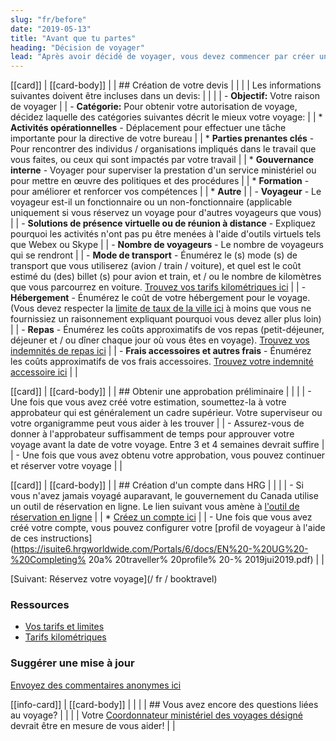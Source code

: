```yaml
---
slug: "fr/before"
date: "2019-05-13"
title: "Avant que tu partes"
heading: "Décision de voyager"
lead: "Après avoir décidé de voyager, vous devez commencer par créer un devis. L'estimation devrait donner une approximation globale du coût total du voyage, afin qu'il puisse être approuvé."
---
```


<main class="content-left col-xs-12 col-sm-12 col-md-8">

[[card]]
| [[card-body]]
| | ## Création de votre devis
| |
| | Les informations suivantes doivent être incluses dans un devis:
| |
| | - **Objectif:** Votre raison de voyager
| | - **Catégorie:** Pour obtenir votre autorisation de voyage, décidez laquelle des catégories suivantes décrit le mieux votre voyage:
| |   * **Activités opérationnelles** - Déplacement pour effectuer une tâche importante pour la directive de votre bureau
| |   * **Parties prenantes clés** - Pour rencontrer des individus / organisations impliqués dans le travail que vous faites, ou ceux qui sont impactés par votre travail
| |   * **Gouvernance interne** - Voyager pour superviser la prestation d'un service ministériel ou pour mettre en œuvre des politiques et des procédures
| |   * **Formation** - pour améliorer et renforcer vos compétences
| |   * **Autre**
| | - **Voyageur** - Le voyageur est-il un fonctionnaire ou un non-fonctionnaire (applicable uniquement si vous réservez un voyage pour d'autres voyageurs que vous)
| | - **Solutions de présence virtuelle ou de réunion à distance** - Expliquez pourquoi les activités n'ont pas pu être menées à l'aide d'outils virtuels tels que Webex ou Skype
| | - **Nombre de voyageurs** - Le nombre de voyageurs qui se rendront
| | - **Mode de transport** - Énumérez le (s) mode (s) de transport que vous utiliserez (avion / train / voiture), et quel est le coût estimé du (des) billet (s) pour avion et train, et / ou le nombre de kilomètres que vous parcourrez en voiture. [Trouvez vos tarifs kilométriques ici](https://www.njc-cnm.gc.ca/directive/d10/v238/s658/en#s658-tc-tm)
| | - **Hébergement** - Énumérez le coût de votre hébergement pour le voyage. (Vous devez respecter la [limite de taux de la ville ici](https://rehelv-acrd.tpsgc-pwgsc.gc.ca/preface-fra.aspx#allcityratelimits) à moins que vous ne fournissiez un raisonnement expliquant pourquoi vous devez aller plus loin)
| | - **Repas** - Énumérez les coûts approximatifs de vos repas (petit-déjeuner, déjeuner et / ou dîner chaque jour où vous êtes en voyage). [Trouvez vos indemnités de repas ici](https://www.njc-cnm.gc.ca/directive/d10/v238/s659/en#s659-tc-tm)
| | - **Frais accessoires et autres frais** - Énumérez les coûts approximatifs de vos frais accessoires. [Trouvez votre indemnité accessoire ici](https://www.njc-cnm.gc.ca/directive/d10/v238/s659/en#s659-tc-tm)
| |

[[card]]
| [[card-body]]
| | ## Obtenir une approbation préliminaire
| |
| | - Une fois que vous avez créé votre estimation, soumettez-la à votre approbateur qui est généralement un cadre supérieur. Votre superviseur ou votre organigramme peut vous aider à les trouver
| | - Assurez-vous de donner à l'approbateur suffisamment de temps pour approuver votre voyage avant la date de votre voyage. Entre 3 et 4 semaines devrait suffire
| | - Une fois que vous avez obtenu votre approbation, vous pouvez continuer et réserver votre voyage
| |

[[card]]
| [[card-body]]
| | ## Création d'un compte dans HRG
| |
| | - Si vous n'avez jamais voyagé auparavant, le gouvernement du Canada utilise un outil de réservation en ligne. Le lien suivant vous amène à [l'outil de réservation en ligne](https://isuite6.hrgworldwide.com/gcportal/en-ca/sts.aspx)
| |   * [Créez un compte ici](https://isuite6.hrgworldwide.com/tabid/292/Default.aspx)
| | - Une fois que vous avez créé votre compte, vous pouvez configurer votre [profil de voyageur à l'aide de ces instructions](https://isuite6.hrgworldwide.com/Portals/6/docs/EN%20-%20UG%20-%20Completing% 20a% 20traveller% 20profile% 20-% 2019jui2019.pdf)
| |

[Suivant: Réservez votre voyage](/ fr / booktravel)

</main>

<aside class="content-right col-xs-6 col-md-4" id="sidebar">

### Ressources
* [Vos tarifs et limites](/fr/rates)
* [Tarifs kilométriques](/fr/kilometrics)

### Suggérer une mise à jour
[Envoyez des commentaires anonymes ici](https://docs.google.com/forms/d/e/1FAIpQLSf9y3VY3ADLpQ4kQLGvOo4cIdEEi5Hs3en-0lWRc4wQeTRheg/viewform)


[[info-card]]
| [[card-body]]
| |
| | ## Vous avez encore des questions liées au voyage?
| |
| | Votre [Coordonnateur ministériel des voyages désigné](https://www.tbs-sct.gc.ca/ap/list-liste/dtc-cmv-fra.asp) devrait être en mesure de vous aider!
| |

</aside>